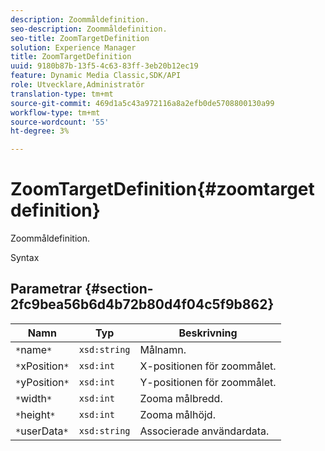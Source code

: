```yaml
---
description: Zoommåldefinition.
seo-description: Zoommåldefinition.
seo-title: ZoomTargetDefinition
solution: Experience Manager
title: ZoomTargetDefinition
uuid: 9180b87b-13f5-4c63-83ff-3eb20b12ec19
feature: Dynamic Media Classic,SDK/API
role: Utvecklare,Administratör
translation-type: tm+mt
source-git-commit: 469d1a5c43a972116a8a2efb0de5708800130a99
workflow-type: tm+mt
source-wordcount: '55'
ht-degree: 3%

---
```



# ZoomTargetDefinition{#zoomtargetdefinition}

Zoommåldefinition.

Syntax

## Parametrar {#section-2fc9bea56b6d4b72b80d4f04c5f9b862}

| Namn | Typ | Beskrivning |
|---|---|---|
| `*`name`*` | `xsd:string` | Målnamn. |
| `*`xPosition`*` | `xsd:int` | X-positionen för zoommålet. |
| `*`yPosition`*` | `xsd:int` | Y-positionen för zoommålet. |
| `*`width`*` | `xsd:int` | Zooma målbredd. |
| `*`height`*` | `xsd:int` | Zooma målhöjd. |
| `*`userData`*` | `xsd:string` | Associerade användardata. |

